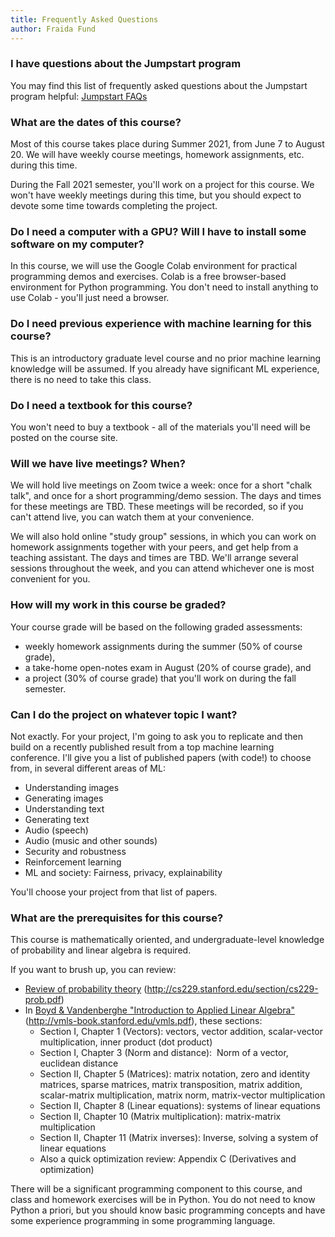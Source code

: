 ```yaml
---
title: Frequently Asked Questions
author: Fraida Fund
---
```


### I have questions about the Jumpstart program 

You may find this list of frequently asked questions about the Jumpstart
program helpful: [Jumpstart FAQs](https://engineering.nyu.edu/admissions/graduate/admitted-students/jumpstart-your-nyu-experience/faq)

### What are the dates of this course?

Most of this course takes place during Summer 2021, from June 7 to
August 20. We will have weekly course meetings, homework assignments,
etc. during this time.

During the Fall 2021 semester, you'll work on a project for this
course. We won't have weekly meetings during this time, but you should
expect to devote some time towards completing the project. 

### Do I need a computer with a GPU? Will I have to install some software on my computer? 

In this course, we will use the Google Colab environment for practical
programming demos and exercises. Colab is a free browser-based
environment for Python programming. You don't need to install anything
to use Colab - you'll just need a browser.

### Do I need previous experience with machine learning for this course? 

This is an introductory graduate level course and no prior machine
learning knowledge will be assumed. If you already have significant ML
experience, there is no need to take this class.

### Do I need a textbook for this course?

You won't need to buy a textbook - all of the materials you'll need
will be posted on the course site.

### Will we have live meetings? When? 

We will hold live meetings on Zoom twice a week: once for a short
"chalk talk", and once for a short programming/demo session. The days
and times for these meetings are TBD. These meetings will be recorded,
so if you can't attend live, you can watch them at your convenience.

We will also hold online "study group" sessions, in which you can work
on homework assignments together with your peers, and get help from a
teaching assistant. The days and times are TBD. We'll arrange several
sessions throughout the week, and you can attend whichever one is most
convenient for you.

### How will my work in this course be graded? 

Your course grade will be based on the following graded assessments:

-   weekly homework assignments during the summer (50% of course
    grade), 
-   a take-home open-notes exam in August (20% of course grade), and 
-   a project (30% of course grade) that you'll work on during the fall
    semester.

### Can I do the project on whatever topic I want? 

Not exactly. For your project, I'm going to ask you to replicate and
then build on a recently published result from a top machine learning
conference. I'll give you a list of published papers (with code!) to
choose from, in several different areas of ML:

-   Understanding images
-   Generating images
-   Understanding text
-   Generating text
-   Audio (speech)
-   Audio (music and other sounds)
-   Security and robustness
-   Reinforcement learning
-   ML and society: Fairness, privacy, explainability

You'll choose your project from that list of papers.

### What are the prerequisites for this course? 

This course is mathematically oriented, and undergraduate-level
knowledge of probability and linear algebra is required. 

If you want to brush up, you can review:

-   [Review of probability
    theory](http://cs229.stanford.edu/section/cs229-prob.pdf) (http://cs229.stanford.edu/section/cs229-prob.pdf)
-   In [Boyd & Vandenberghe "Introduction to Applied Linear
    Algebra"](http://vmls-book.stanford.edu/vmls.pdf) (http://vmls-book.stanford.edu/vmls.pdf), these sections:
    -   Section I, Chapter 1 (Vectors): vectors, vector addition,
        scalar-vector multiplication, inner product (dot product)
    -   Section I, Chapter 3 (Norm and distance):  Norm of a vector,
        euclidean distance 
    -   Section II, Chapter 5 (Matrices): matrix notation, zero and
        identity matrices, sparse matrices, matrix transposition, matrix
        addition, scalar-matrix multiplication, matrix norm,
        matrix-vector multiplication
    -   Section II, Chapter 8 (Linear equations): systems of linear
        equations
    -   Section II, Chapter 10 (Matrix multiplication): matrix-matrix
        multiplication
    -   Section II, Chapter 11 (Matrix inverses): Inverse, solving a
        system of linear equations
    -   Also a quick optimization review: Appendix C (Derivatives and
        optimization)

There will be a significant programming component to this course, and
class and homework exercises will be in Python. You do not need to know
Python a priori, but you should know basic programming concepts and have
some experience programming in some programming language.

